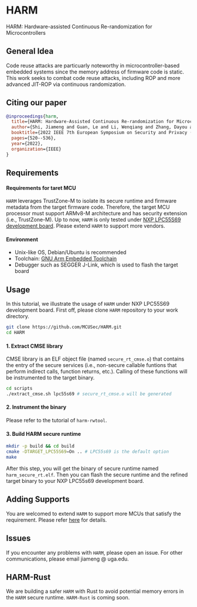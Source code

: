 # HARM
HARM: Hardware-assisted Continuous Re-randomization for Microcontrollers

## General Idea

Code reuse attacks are particuarly noteworthy in microcontroller-based embedded systems since the memory address of firmware code is static. This work seeks to combat code reuse attacks, including ROP and more advanced JIT-ROP via continuous randomization.

## Citing our paper
```bibtex
@inproceedings{harm,
  title={HARM: Hardware-Assisted Continuous Re-randomization for Microcontrollers},
  author={Shi, Jiameng and Guan, Le and Li, Wenqiang and Zhang, Dayou and Chen, Ping and Zhang, Ning},
  booktitle={2022 IEEE 7th European Symposium on Security and Privacy (EuroS\&P)},
  pages={520--536},
  year={2022},
  organization={IEEE}
}
```

## Requirements

#### Requirements for taret MCU

`HARM` leverages TrustZone-M to isolate its secure runtime and firmware metadata from the target firmware code. Therefore, the target MCU processor must support ARMv8-M architecture and has security extension (i.e., TrustZone-M). Up to now, `HARM` is only tested under [NXP LPC55S69 development board](https://www.nxp.com/design/development-boards/lpcxpresso-boards/lpcxpresso55s69-development-board:LPC55S69-EVK). Please extend `HARM` to support more vendors.

#### Environment

* Unix-like OS, Debian/Ubuntu is recommended 
* Toolchain: [GNU Arm Embedded Toolchain](https://developer.arm.com/downloads/-/gnu-rm)
* Debugger such as SEGGER J-Link, which is used to flash the target board

## Usage
In this tutorial, we illustrate the usage of `HARM` under NXP LPC55S69 development board. First off, please clone `HARM` repository to your work directory.
```bash
git clone https://github.com/MCUSec/HARM.git
cd HARM
```

#### 1. Extract CMSE library

CMSE library is an ELF object file (named `secure_rt_cmse.o`) that contains the entry of the secure services (i.e., non-secure callable funtions that perform indirect calls, function returns, etc.). Calling of these functions will be instrumented to the target binary.   

```bash
cd scripts
./extract_cmse.sh lpc55s69 # secure_rt_cmse.o will be generated
```
#### 2. Instrument the binary

Please refer to the tutorial of `harm-rwtool`.

#### 3. Build HARM secure runtime
```bash
mkdir -p build && cd build
cmake -DTARGET_LPC55S69=On .. # LPC55s69 is the default option
make
```
After this step, you will get the binary of secure runtime named `harm_secure_rt.elf`. Then you can flash the secure runtime and the refined target binary to your NXP LPC55s69 development board.

## Adding Supports

You are welcomed to extend `HARM` to support more MCUs that satisfy the requirement. Please refer [here](supports/README.md) for details.

## Issues

If you encounter any problems with `HARM`, please open an issue. For other communications, please email jiameng @ uga.edu.

## HARM-Rust

We are building a safer `HARM` with Rust to avoid potential memory errors in the `HARM` secure runtime. `HARM-Rust` is coming soon. 